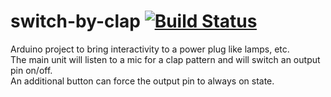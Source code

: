 # switch-by-clap [![Build Status](https://travis-ci.com/bubnov-mikhail/switch-by-clap.svg?branch=master)](https://travis-ci.com/bubnov-mikhail/switch-by-clap)

Arduino project to bring interactivity to a power plug like lamps, etc.  
The main unit will listen to a mic for a clap pattern and will switch an output pin on/off.  
An additional button can force the output pin to always on state.  
